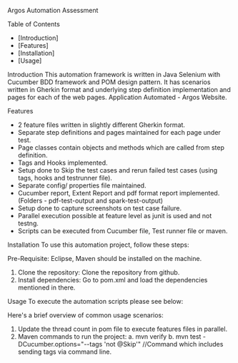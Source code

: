 Argos Automation Assessment

Table of Contents
- [Introduction]
- [Features]
- [Installation]
- [Usage]

Introduction
This automation framework is written in Java Selenium with Cucumber BDD framework and POM design pattern. 
It has scenarios written in Gherkin format and underlying step definition implementation and pages for each of the web pages.
Application Automated - Argos Website.

Features
- 2 feature files written in slightly different Gherkin format.
- Separate step definitions and pages maintained for each page under test.
- Page classes contain objects and methods which are called from step definition.
- Tags and Hooks implemented. 
- Setup done to Skip the test cases and rerun failed test cases (using tags, hooks and testrunner file).
- Separate config/ properties file maintained.
- Cucumber report, Extent Report and pdf format report implemented. (Folders - pdf-test-output and spark-test-output)
- Setup done to capture screenshots on test case failure.
- Parallel execution possible at feature level as junit is used and not testng.
- Scripts can be executed from Cucumber file, Test runner file or maven.

Installation
To use this automation project, follow these steps:

Pre-Requisite: Eclipse, Maven should be installed on the machine.

1. Clone the repository: Clone the repository from github.
2. Install dependencies: Go to pom.xml and load the dependencies mentioned in there. 

Usage
To execute the automation scripts please see below:

Here's a brief overview of common usage scenarios:

1. Update the thread count in pom file to execute features files in parallel. 
2. Maven commands to run the project:
	a. mvn verify
	b. mvn test -DCucumber.options="--tags 'not @Skip'" //Command which includes sending tags via command line.
